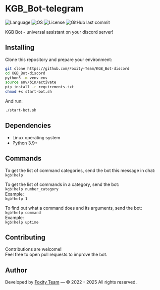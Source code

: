 # KGB_Bot-telegram

![Language](https://img.shields.io/badge/language%20-%20Python-blue)
![OS](https://img.shields.io/badge/OS-linux-blue)
![License](https://img.shields.io/github/license/Foxity-Team/KGB_Bot-discord)
![GitHub last commit](https://img.shields.io/github/last-commit/Foxity-Team/KGB_Bot-discord)</br>

KGB Bot - universal assistant on your discord server!</br>


## Installing
Clone this repository and prepare your environment:

```bash
git clone https://github.com/Foxity-Team/KGB_Bot-discord
cd KGB_Bot-discord
python3 -m venv env
source env/bin/activate
pip install -r requirements.txt
chmod +x start-bot.sh
```

And run:

```bash
./start-bot.sh
```


## Dependencies

- Linux operating system
- Python 3.9+


## Commands

To get the list of command categories, send the bot this message in chat:</br>
`kgb!help`

To get the list of commands in a category, send the bot:</br>
`kgb!help number_category`</br>
Example:</br>
`kgb!help 1`

To find out what a command does and its arguments, send the bot:</br>
`kgb!help command`</br>
Example:</br>
`kgb!help uptime`


## Contributing

Contributions are welcome!</br>
Feel free to open pull requests to improve the bot.


## Author

Developed by [Foxity Team](https://github.com/Foxity-Team) — © 2022 - 2025 All rights reserved.
